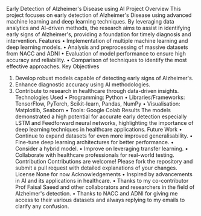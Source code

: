 Early Detection of Alzheimer's Disease using AI
Project Overview
This project focuses on early detection of Alzheimer's Disease using advanced machine learning and deep learning techniques. By leveraging data analytics and AI-driven methods, the research aims to assist in identifying early signs of Alzheimer's, providing a foundation for timely diagnosis and intervention.
Features
•	Implementation of multiple machine learning and deep learning models.
•	Analysis and preprocessing of massive datasets from NACC and ADNI
•	Evaluation of model performance to ensure high accuracy and reliability.
•	Comparison of techniques to identify the most effective approaches.
Key Objectives
1.	Develop robust models capable of detecting early signs of Alzheimer's.
2.	Enhance diagnostic accuracy using AI methodologies.
3.	Contribute to research in healthcare through data-driven insights.
Technologies Used
•	Programming: Python
•	Libraries/Frameworks: TensorFlow, PyTorch, Scikit-learn, Pandas, NumPy
•	Visualisation: Matplotlib, Seaborn
•	Tools: Google Colab
Results
The models demonstrated a high potential for accurate early detection especially LSTM and Feedforward neural networks, highlighting the importance of deep learning techniques in healthcare applications.
Future Work
•	Continue to expand datasets for even more improved generalisability.
•	Fine-tune deep learning architectures for better performance.
•	Consider a hybrid model.
•	Improve on leveraging transfer learning.
•	Collaborate with healthcare professionals for real-world testing.
Contribution
Contributions are welcome! Please fork the repository and submit a pull request with detailed explanations of your changes.
License
None for now 
Acknowledgements
•	Inspired by advancements in AI and its applications in healthcare.
•	Thanks to my co-contributor Prof Faisal Saeed and other collaborators and researchers in the field of Alzheimer's detection.
•	Thanks to NACC and ADNI for giving me access to their various datasets and always replying to my emails to clarify any confusion.

